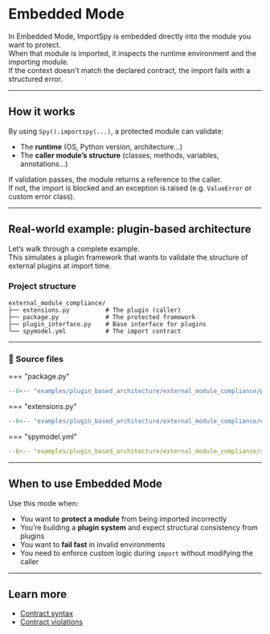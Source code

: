 # Embedded Mode

In Embedded Mode, ImportSpy is embedded directly into the module you want to protect.  
When that module is imported, it inspects the runtime environment and the importing module.  
If the context doesn't match the declared contract, the import fails with a structured error.

---

## How it works

By using `Spy().importspy(...)`, a protected module can validate:

- The **runtime** (OS, Python version, architecture…)
- The **caller module’s structure** (classes, methods, variables, annotations…)

If validation passes, the module returns a reference to the caller.  
If not, the import is blocked and an exception is raised (e.g. `ValueError` or custom error class).

---

## Real-world example: plugin-based architecture

Let’s walk through a complete example.  
This simulates a plugin framework that wants to validate the structure of external plugins at import time.

### Project structure

```
external_module_compliance/
├── extensions.py          # The plugin (caller)
├── package.py             # The protected framework
├── plugin_interface.py    # Base interface for plugins
└── spymodel.yml           # The import contract
```

---

### 🧩 Source files

=== "package.py"

```python
--8<-- "examples/plugin_based_architecture/external_module_compliance/package.py "
```

=== "extensions.py"

```python
--8<-- "examples/plugin_based_architecture/external_module_compliance/extension.py"
```

=== "spymodel.yml"

```yaml
--8<-- "examples/plugin_based_architecture/external_module_compliance/spymodel.yml"
```

---

## When to use Embedded Mode

Use this mode when:

- You want to **protect a module** from being imported incorrectly
- You’re building a **plugin system** and expect structural consistency from plugins
- You want to **fail fast** in invalid environments
- You need to enforce custom logic during `import` without modifying the caller

---

## Learn more

- [Contract syntax](../contracts/syntax.md)
- [Contract violations](../errors/contract-violations.md)
